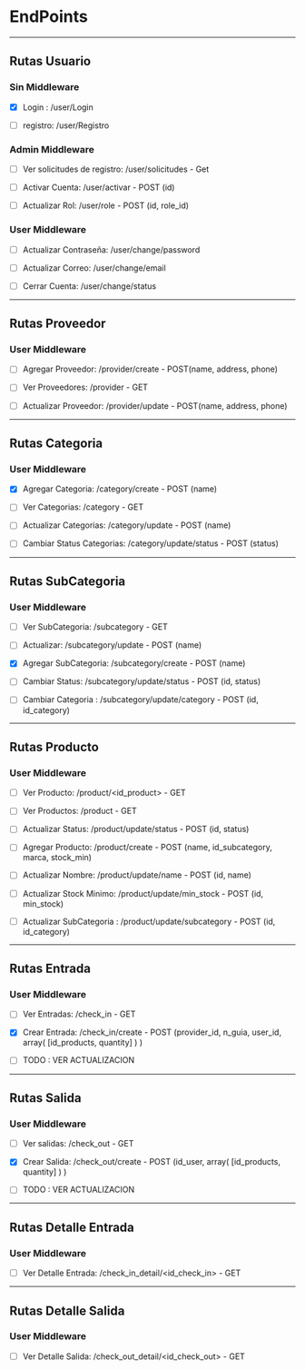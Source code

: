 # EndPoints
---
## Rutas Usuario
### Sin Middleware
- [x] Login :   /user/Login

- [ ] registro: /user/Registro

### Admin Middleware
- [ ] Ver solicitudes de registro: /user/solicitudes  - Get

- [ ] Activar Cuenta: /user/activar - POST (id)
- [ ] Actualizar Rol: /user/role - POST (id, role_id)

### User Middleware
- [ ] Actualizar Contraseña: /user/change/password

- [ ] Actualizar Correo: /user/change/email
- [ ] Cerrar Cuenta: /user/change/status
---
## Rutas Proveedor
### User Middleware
- [ ] Agregar Proveedor: /provider/create - POST(name, address, phone)

- [ ] Ver Proveedores: /provider - GET
- [ ] Actualizar Proveedor: /provider/update - POST(name, address, phone)
---
## Rutas Categoria
### User Middleware
- [x] Agregar Categoria: /category/create - POST (name)

- [ ] Ver Categorias: /category - GET
- [ ] Actualizar Categorias: /category/update - POST (name)
- [ ] Cambiar Status Categorias: /category/update/status - POST (status)
---
## Rutas SubCategoria
### User Middleware
- [ ] Ver SubCategoria: /subcategory - GET

- [ ] Actualizar: /subcategory/update - POST (name)
- [x] Agregar SubCategoria: /subcategory/create - POST (name)
- [ ] Cambiar Status: /subcategory/update/status - POST (id, status)
- [ ] Cambiar Categoria : /subcategory/update/category - POST (id, id_category)
---
## Rutas Producto
### User Middleware
 - [ ] Ver Producto: /product/<id_product> - GET

 - [ ] Ver Productos: /product - GET
 - [ ] Actualizar Status: /product/update/status - POST (id, status)
 - [ ] Agregar Producto: /product/create - POST (name, id_subcategory, marca, stock_min)
 - [ ] Actualizar Nombre:  /product/update/name - POST (id, name)
 - [ ] Actualizar Stock Minimo: /product/update/min_stock - POST (id, min_stock)
 - [ ] Actualizar SubCategoria : /product/update/subcategory - POST (id, id_category)
---
## Rutas Entrada
### User Middleware
- [ ] Ver Entradas: /check_in - GET

- [x] Crear Entrada: /check_in/create - POST (provider_id, n_guia, user_id,  array( [id_products, quantity] ) )
- [ ] TODO : VER ACTUALIZACION
---
## Rutas Salida
### User Middleware
- [ ] Ver salidas: /check_out - GET

- [x] Crear Salida: /check_out/create - POST (id_user,  array( [id_products, quantity] ) )
- [ ] TODO : VER ACTUALIZACION
---
## Rutas Detalle Entrada
### User Middleware
- [ ] Ver Detalle Entrada: /check_in_detail/<id_check_in> - GET

---
## Rutas Detalle Salida
### User Middleware
- [ ] Ver Detalle Salida: /check_out_detail/<id_check_out> - GET

